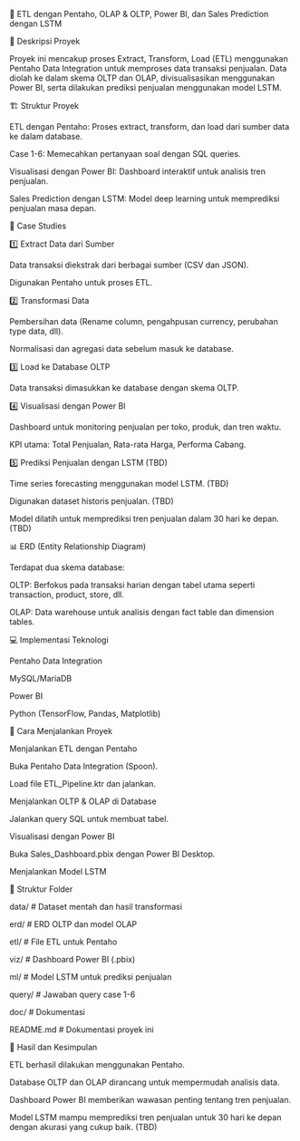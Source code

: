 🚀 ETL dengan Pentaho, OLAP & OLTP, Power BI, dan Sales Prediction dengan LSTM

📌 Deskripsi Proyek

Proyek ini mencakup proses Extract, Transform, Load (ETL) menggunakan Pentaho Data Integration untuk memproses data transaksi penjualan. Data diolah ke dalam skema OLTP dan OLAP, divisualisasikan menggunakan Power BI, serta dilakukan prediksi penjualan menggunakan model LSTM.

🏗 Struktur Proyek

ETL dengan Pentaho: Proses extract, transform, dan load dari sumber data ke dalam database.

Case 1-6: Memecahkan pertanyaan soal dengan SQL queries.

Visualisasi dengan Power BI: Dashboard interaktif untuk analisis tren penjualan.

Sales Prediction dengan LSTM: Model deep learning untuk memprediksi penjualan masa depan.



📝 Case Studies

1️⃣ Extract Data dari Sumber

Data transaksi diekstrak dari berbagai sumber (CSV dan JSON).

Digunakan Pentaho untuk proses ETL.

2️⃣ Transformasi Data

Pembersihan data (Rename column, pengahpusan currency, perubahan type data, dll).

Normalisasi dan agregasi data sebelum masuk ke database.

3️⃣ Load ke Database OLTP

Data transaksi dimasukkan ke database dengan skema OLTP.

4️⃣ Visualisasi dengan Power BI

Dashboard untuk monitoring penjualan per toko, produk, dan tren waktu.

KPI utama: Total Penjualan, Rata-rata Harga, Performa Cabang.

5️⃣ Prediksi Penjualan dengan LSTM (TBD)

Time series forecasting menggunakan model LSTM. (TBD)

Digunakan dataset historis penjualan. (TBD)

Model dilatih untuk memprediksi tren penjualan dalam 30 hari ke depan. (TBD)




📊 ERD (Entity Relationship Diagram)

Terdapat dua skema database:

OLTP: Berfokus pada transaksi harian dengan tabel utama seperti transaction, product, store, dll.

OLAP: Data warehouse untuk analisis dengan fact table dan dimension tables.



💻 Implementasi Teknologi

Pentaho Data Integration

MySQL/MariaDB

Power BI

Python (TensorFlow, Pandas, Matplotlib)

🔧 Cara Menjalankan Proyek

Menjalankan ETL dengan Pentaho

Buka Pentaho Data Integration (Spoon).

Load file ETL_Pipeline.ktr dan jalankan.

Menjalankan OLTP & OLAP di Database

Jalankan query SQL untuk membuat tabel.

Visualisasi dengan Power BI

Buka Sales_Dashboard.pbix dengan Power BI Desktop.

Menjalankan Model LSTM



📂 Struktur Folder

data/                   # Dataset mentah dan hasil transformasi

erd/                    # ERD OLTP dan model OLAP

etl/                    # File ETL untuk Pentaho

viz/                    # Dashboard Power BI (.pbix)

ml/                     # Model LSTM untuk prediksi penjualan

query/                  # Jawaban query case 1-6

doc/                    # Dokumentasi

README.md               # Dokumentasi proyek ini



📌 Hasil dan Kesimpulan

ETL berhasil dilakukan menggunakan Pentaho.

Database OLTP dan OLAP dirancang untuk mempermudah analisis data.

Dashboard Power BI memberikan wawasan penting tentang tren penjualan.

Model LSTM mampu memprediksi tren penjualan untuk 30 hari ke depan dengan akurasi yang cukup baik. (TBD)
